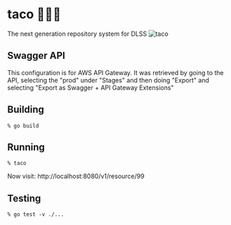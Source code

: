 # taco 🌮🌮🌮
The next generation repository system for DLSS
![taco](https://user-images.githubusercontent.com/92044/34897877-016a4e36-f7b6-11e7-80e3-4edecfb2f89d.gif)

## Swagger API

This configuration is for AWS API Gateway.  It was retrieved by going to the API, selecting the "prod" under "Stages" and then doing "Export" and selecting "Export as Swagger + API Gateway Extensions"

## Building

```shell
% go build
```

## Running

```shell
% taco
```

Now visit: http://localhost:8080/v1/resource/99

## Testing

```shell
% go test -v ./...
```
